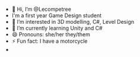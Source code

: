 - 👋 Hi, I’m @Lecompetree
- I'm a first year Game Design student
- 👀 I’m interested in 3D modelling, C#, Level Design
- 🌱 I’m currently learning Unity and C#
- 😄 Pronouns: she/her they/them
- ⚡ Fun fact: I have a motorcycle
- 

<!---
Lecompetree/Lecompetree is a ✨ special ✨ repository because its `README.md` (this file) appears on your GitHub profile.
You can click the Preview link to take a look at your changes.
--->
